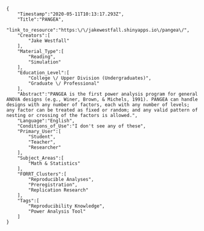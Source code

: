 
    {
        "Timestamp":"2020-05-11T10:13:17.293Z",
        "Title":"PANGEA",
        "link_to_resource":"https:\/\/jakewestfall.shinyapps.io\/pangea\/",
        "Creators":[
            "Jake Westfall"
        ],
        "Material_Type":[
            "Reading",
            "Simulation"
        ],
        "Education_Level":[
            "College \/ Upper Division (Undergraduates)",
            "Graduate \/ Professional"
        ],
        "Abstract":"PANGEA is the first power analysis program for general ANOVA designs (e.g., Winer, Brown, & Michels, 1991). PANGEA can handle designs with any number of factors, each with any number of levels; any factor can be treated as fixed or random; and any valid pattern of nesting or crossing of the factors is allowed.",
        "Language":"English",
        "Conditions_of_Use":"I don't see any of these",
        "Primary_User":[
            "Student",
            "Teacher",
            "Researcher"
        ],
        "Subject_Areas":[
            "Math & Statistics"
        ],
        "FORRT_Clusters":[
            "Reproducible Analyses",
            "Preregistration",
            "Replication Research"
        ],
        "Tags":[
            "Reproducibility Knowledge",
            "Power Analysis Tool"
        ]
    }
